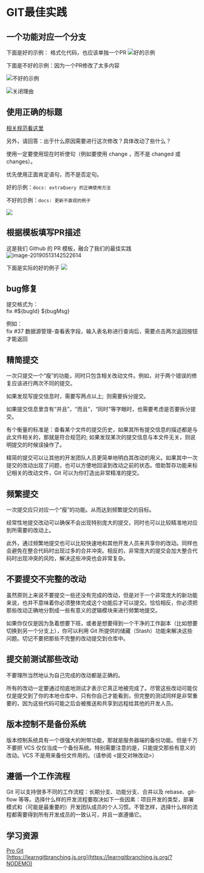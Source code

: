 # GIT最佳实践

## 一个功能对应一个分支

下面是好的示例： 格式化代码，也应该单独一个PR
![好的示例](https://tva1.sinaimg.cn/large/006y8mN6gy1g6megbpz6qj315a0le77p.jpg)

下面是不好的示例：因为一个PR修改了太多内容

![不好的示例](https://tva1.sinaimg.cn/large/006y8mN6gy1g6md819j8qj312y0dajsm.jpg)

![关闭理由](https://tva1.sinaimg.cn/large/006y8mN6gy1g6md86mgeuj312w0aegmx.jpg)

## 使用正确的标题

[相关规范看这里](https://github.com/angular/angular.js/blob/master/DEVELOPERS.md#commits)

另外，请回答：出于什么原因需要进行这次修改？具体改动了些什么？

使用一定要使用现在时祈使句（例如要使用 change ，而不是 changed 或 changes）。

优先使用正面肯定语句，而不是否定句。

好的示例：`docs: extraQuery 的正确使用方法`

不好的示例：`docs: 更新不直观的例子`

![](https://tva1.sinaimg.cn/large/006y8mN6gy1g6mdn22hcsj312207uabq.jpg)

## 根据模板填写PR描述
这是我们 Github 的 PR 模板，融合了我们的最佳实践
![image-20190513142522614](https://tva1.sinaimg.cn/large/006y8mN6gy1g6mdpi1qp8j30zc0u0774.jpg)

下面是实际的好的例子
![](https://tva1.sinaimg.cn/large/006y8mN6gy1g6mdrclpxij30xr0u00zm.jpg)

## bug修复

提交格式为：<br />fix #${bugId} ${bugMsg}

例如：<br />fix #37 数据源管理-查看表字段，输入表名称进行查询后，需要点击两次返回按钮才能返回

## 精简提交

一次只提交一个“瘦”的功能，同时只包含相关改动文件。例如，对于两个错误的修复应该进行两次不同的提交。

如果发现写提交信息时，需要写两点以上;  则需要拆分提交。

如果提交信息里含有“并且”，“而且”，“同时”等字眼时，也需要考虑是否要拆分提交。

有个衡量的标准是：查看某个文件的提交历史，如果其所有提交信息的描述都是与此文件相关的，那就是符合规范的; 如果发现某次的提交信息与本文件无关，则说明提交的时候误操作了。

精简的提交可以让其他的开发团队人员更简单地明白其改动的用义。如果其中一次提交的改动出现了问题，也可以方便地回滚到改动之前的状态。借助暂存功能来标记相关的改动文件，Git 可以为你打造出非常精准的提交。

## 频繁提交
一次提交应只对应一个“瘦”的功能。从而达到频繁提交的目标。

经常性地提交改动可以确保不会出现特别庞大的提交，同时也可以比较精准地对应到所需要的改动上。

此外，通过频繁地提交也可以比较快速地和其他开发人员来共享你的改动。同样也会避免在整合代码时出现过多的合并冲突。相反的，非常庞大的提交会加大整合代码时出现冲突的风险，解决这些冲突也会非常复杂。

## 不要提交不完整的改动

虽然原则上来说不要提交一些还没有完成的改动，但是对于一个非常庞大的新功能来说，也并不意味着你必须整体完成这个功能后才可以提交。恰恰相反，你必须把那些改动正确地分割成一些有意义的逻辑模块来进行频繁地提交。

如果你仅仅是因为急着想要下班，或者是想要得到一个干净的工作副本（比如想要切换到另一个分支上），你可以利用 Git 所提供的储藏（Stash）功能来解决这些问题。切记不要把那些不完整的改动提交到仓库中。
## 提交前测试那些改动

不要理所当然地认为自己完成的改动都是正确的。

所有的改动一定要通过彻底地测试才表示它真正地被完成了。尽管这些改动可能仅仅是提交到了你的本地仓库中，只有你自己才能看到，但完整的测试同样是非常重要的，因为这些代码可能之后会被推送和共享到远程给其他的开发人员。

## 版本控制不是备份系统

版本控制系统具有一个很强大的附带功能，那就是服务器端的备份功能。但是千万不要把 VCS 仅仅当成一个备份系统。特别需要注意的是，只能提交那些有意义的改动。VCS 不是用来备份文件用的。（请参阅 <提交对映改动>）

## 遵循一个工作流程

Git 可以支持很多不同的工作流程：长期分支、功能分支、合并以及 rebase、git-flow 等等。选择什么样的开发流程要取决如下一些因素：项目开发的类型，部署模式和（可能是最重要的）开发团队成员的个人习惯。不管怎样，选择什么样的流程都需要得到所有开发成员的一致认可，并且一直遵循它。

## 学习资源
[Pro Git](https://git.oschina.net/progit/)<br />[https://learngitbranching.js.org](https://learngitbranching.js.org/?NODEMO)
